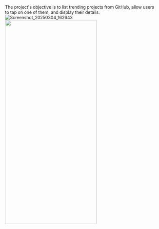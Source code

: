 The project's objective is to list trending projects from GitHub, allow users to tap on one of them, and display their details.
![Screenshot_20250304_162643](https://github.com/user-attachments/assets/0f752c3f-a064-433f-8174-94c9fc17f53c)
<img src="https://github.com/user-attachments/assets/0b28b006-3ced-412e-a1f1-2787b7f5bf32" width="300" height="667">
